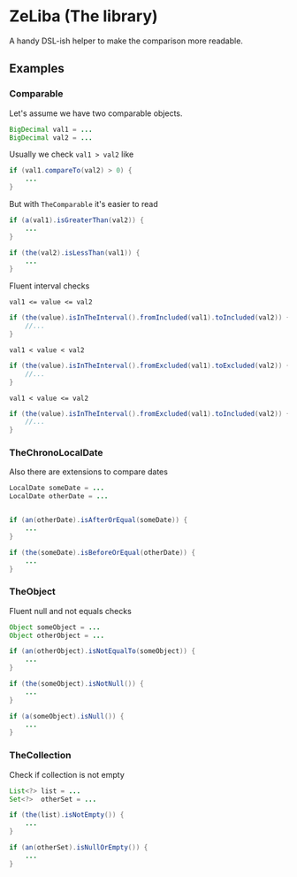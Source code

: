 # ZeLiba (The library)

A handy DSL-ish helper to make the comparison more readable.

## Examples

### Comparable<T>

Let's assume we have two comparable objects.
```java
BigDecimal val1 = ...
BigDecimal val2 = ...
```

Usually we check `val1 > val2` like

```java
if (val1.compareTo(val2) > 0) {
    ...
}
```

But with `TheComparable` it's easier to read

```java
if (a(val1).isGreaterThan(val2)) {
    ...
}

if (the(val2).isLessThan(val1)) {
    ...
}
```


Fluent interval checks 

`val1 <= value <= val2`

```java
if (the(value).isInTheInterval().fromIncluded(val1).toIncluded(val2)) {
    //...
}
```

`val1 < value < val2`

```java
if (the(value).isInTheInterval().fromExcluded(val1).toExcluded(val2)) {
    //...
}
```


`val1 < value <= val2`

```java
if (the(value).isInTheInterval().fromExcluded(val1).toIncluded(val2)) {
    //...
}
```

### TheChronoLocalDate<T>

Also there are extensions to compare dates

```java
LocalDate someDate = ...
LocalDate otherDate = ...


if (an(otherDate).isAfterOrEqual(someDate)) {
    ...
}

if (the(someDate).isBeforeOrEqual(otherDate)) {
    ...
}
```

### TheObject

Fluent null and not equals checks

```java
Object someObject = ...
Object otherObject = ...

if (an(otherObject).isNotEqualTo(someObject)) {
    ...
}

if (the(someObject).isNotNull()) {
    ...
}

if (a(someObject).isNull()) {
    ...
}
```


### TheCollection

Check if collection is not empty

```java
List<?> list = ...
Set<?>  otherSet = ...

if (the(list).isNotEmpty()) {
    ...
}

if (an(otherSet).isNullOrEmpty()) {
    ...
}
```

